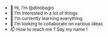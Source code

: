 - 👋 Hi, I’m @dinobagio
- 👀 I’m interested in a lot of things
- 🌱 I’m currently learning everything
- 💞️ I’m looking to collaborate on various ideas
- 📫 How to reach me ? Say my name !

<!---
dinobagio/dinobagio is a ✨ special ✨ repository because its `README.md` (this file) appears on your GitHub profile.
You can click the Preview link to take a look at your changes.
--->
